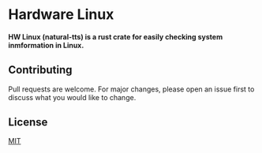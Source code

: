 # Hardware Linux

#### HW Linux (natural-tts) is a rust crate for easily checking system inmformation in Linux.

## Contributing

Pull requests are welcome. For major changes, please open an issue first
to discuss what you would like to change.

## License

[MIT](https://choosealicense.com/licenses/mit/)
